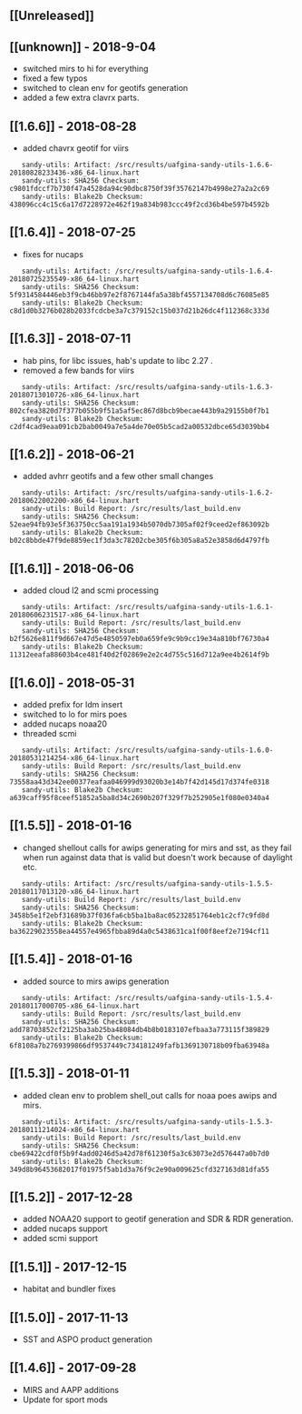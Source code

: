 ## [[Unreleased]]

## [[unknown]] - 2018-9-04
- switched mirs to hi for everything
- fixed a few typos
- switched to clean env for geotifs generation
- added a few extra clavrx parts.



## [[1.6.6]] - 2018-08-28
- added chavrx geotif for viirs

```
   sandy-utils: Artifact: /src/results/uafgina-sandy-utils-1.6.6-20180828233436-x86_64-linux.hart
   sandy-utils: SHA256 Checksum: c9801fdccf7b730f47a4528da94c90dbc8750f39f35762147b4998e27a2a2c69
   sandy-utils: Blake2b Checksum: 438096cc4c15c6a17d7228972e462f19a834b983ccc49f2cd36b4be597b4592b
```

## [[1.6.4]] - 2018-07-25
- fixes for nucaps
```
   sandy-utils: Artifact: /src/results/uafgina-sandy-utils-1.6.4-20180725235549-x86_64-linux.hart
   sandy-utils: SHA256 Checksum: 5f9314584446eb3f9cb46bb97e2f8767144fa5a38bf4557134708d6c76085e85
   sandy-utils: Blake2b Checksum: c8d1d0b3276b028b2033fcdcbe3a7c379152c15b037d21b26dc4f112368c333d
```


## [[1.6.3]] - 2018-07-11
- hab pins, for libc issues, hab's update to libc 2.27 .
- removed a few bands for viirs

```
   sandy-utils: Artifact: /src/results/uafgina-sandy-utils-1.6.3-20180713010726-x86_64-linux.hart
   sandy-utils: SHA256 Checksum: 802cfea3820d7f377b055b9f51a5af5ec867d8bcb9becae443b9a29155b0f7b1
   sandy-utils: Blake2b Checksum: c2df4cad9eaa091cb2bab0049a7e5a4de70e05b5cad2a00532dbce65d3039bb4
```


## [[1.6.2]] - 2018-06-21
- added avhrr geotifs and a few other small changes

```
   sandy-utils: Artifact: /src/results/uafgina-sandy-utils-1.6.2-20180622002200-x86_64-linux.hart
   sandy-utils: Build Report: /src/results/last_build.env
   sandy-utils: SHA256 Checksum: 52eae94fb93e5f363750cc5aa191a1934b5070db7305af02f9ceed2ef863092b
   sandy-utils: Blake2b Checksum: b02c8bbde47f9de8859ec1f3da3c78202cbe305f6b305a8a52e3858d6d4797fb
```

## [[1.6.1]] - 2018-06-06
- added cloud l2 and scmi processing

```
   sandy-utils: Artifact: /src/results/uafgina-sandy-utils-1.6.1-20180606231517-x86_64-linux.hart
   sandy-utils: Build Report: /src/results/last_build.env
   sandy-utils: SHA256 Checksum: b2f5626e811f9d667e47d5e4850597eb0a659fe9c9b9cc19e34a810bf76730a4
   sandy-utils: Blake2b Checksum: 11312eeafa88603b4ce481f40d2f02869e2e2c4d755c516d712a9ee4b2614f9b
```


## [[1.6.0]] - 2018-05-31
- added prefix for ldm insert
- switched to lo for mirs poes
- added nucaps noaa20
- threaded scmi

```
   sandy-utils: Artifact: /src/results/uafgina-sandy-utils-1.6.0-20180531214254-x86_64-linux.hart
   sandy-utils: Build Report: /src/results/last_build.env
   sandy-utils: SHA256 Checksum: 73558aa43d342ee00377eafaa046999d93020b3e14b7f42d145d17d374fe0318
   sandy-utils: Blake2b Checksum: a639caff95f8ceef51852a5ba8d34c2690b207f329f7b252905e1f080e0340a4
```


## [[1.5.5]] - 2018-01-16
- changed shellout calls for awips generating for mirs and sst, as they fail when run against data that is valid but doesn't work because of daylight etc. 
```
   sandy-utils: Artifact: /src/results/uafgina-sandy-utils-1.5.5-20180117013120-x86_64-linux.hart
   sandy-utils: Build Report: /src/results/last_build.env
   sandy-utils: SHA256 Checksum: 3458b5e1f2ebf31689b37f036fa6cb5ba1ba8ac05232851764eb1c2cf7c9fd8d
   sandy-utils: Blake2b Checksum: ba36229023558ea44557e4965fbba89d4a0c5438631ca1f00f8eef2e7194cf11
```

## [[1.5.4]] - 2018-01-16
- added source to mirs awips generation 
```
   sandy-utils: Artifact: /src/results/uafgina-sandy-utils-1.5.4-20180117000705-x86_64-linux.hart
   sandy-utils: Build Report: /src/results/last_build.env
   sandy-utils: SHA256 Checksum: add78703852cf2125ba3ab25ba48084db4b8b0183107efbaa3a773115f389829
   sandy-utils: Blake2b Checksum: 6f8108a7b2769399866df9537449c734181249fafb1369130718b09fba63948a
```
## [[1.5.3]] - 2018-01-11
- added clean env to problem shell_out calls for noaa poes awips and mirs. 
```
   sandy-utils: Artifact: /src/results/uafgina-sandy-utils-1.5.3-20180111214024-x86_64-linux.hart
   sandy-utils: Build Report: /src/results/last_build.env
   sandy-utils: SHA256 Checksum: cbe69422cdf0f5b9f4add0246d5a42d78f61230f5a3c63073e2d576447a0b7d0
   sandy-utils: Blake2b Checksum: 349d8b96453682017f01975f5ab1d3a76f9c2e90a009625cfd327163d81dfa55
```
## [[1.5.2]] - 2017-12-28
- added NOAA20 support to geotif generation and SDR & RDR generation. 
- added nucaps support
- added scmi support
## [[1.5.1]] - 2017-12-15
- habitat and bundler fixes

## [[1.5.0]] - 2017-11-13
- SST and ASPO product generation

## [[1.4.6]] - 2017-09-28
- MIRS and AAPP additions
- Update for sport mods
